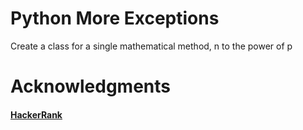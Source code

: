 # Python More Exceptions
Create a class for a single mathematical method, n to the power of p

# Acknowledgments
#### [HackerRank](www.hackerrank.com)
